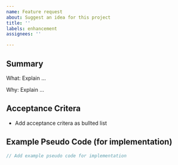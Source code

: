 ```yaml
---
name: Feature request
about: Suggest an idea for this project
title: ''
labels: enhancement
assignees: ''

---
```


Summary
---

What: Explain ...

Why: Explain ...

Acceptance Critera
---

* Add acceptance critera as bullted list

Example Pseudo Code (for implementation)
---

```typescript
// Add example pseudo code for implementation
```
